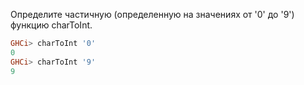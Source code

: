 Определите частичную (определенную на значениях от '0' до '9') функцию charToInt.

```haskell
GHCi> charToInt '0'
0
GHCi> charToInt '9'
9
```